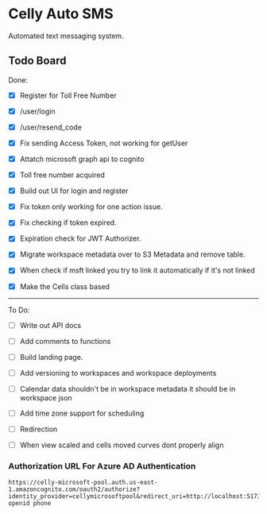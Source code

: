 # Celly Auto SMS

Automated text messaging system.

## Todo Board

Done:

- [x] Register for Toll Free Number
- [x] /user/login
- [x] /user/resend_code
- [x] Fix sending Access Token, not working for getUser
- [x] Attatch microsoft graph api to cognito
- [x] Toll free number acquired
- [x] Build out UI for login and register
- [x] Fix token only working for one action issue.
- [x] Fix checking if token expired.
- [x] Expiration check for JWT Authorizer.
- [x] Migrate workspace metadata over to S3 Metadata and remove table.
- [x] When check if msft linked you try to link it automatically if it's not linked
- [x] Make the Cells class based


---

To Do:

- [ ] Write out API docs
- [ ] Add comments to functions
- [ ] Build landing page.
- [ ] Add versioning to workspaces and workspace deployments
- [ ] Calendar data shouldn't be in workspace metadata it should be in workspace json
- [ ] Add time zone support for scheduling
- [ ] Redirection
- [ ] When view scaled and cells moved curves dont properly align




















### Authorization URL For Azure AD Authentication

```
https://celly-microsoft-pool.auth.us-east-1.amazoncognito.com/oauth2/authorize?identity_provider=cellymicrosoftpool&redirect_uri=http://localhost:5173&response_type=TOKEN&client_id=5dfi8s06l6ephu5e5c6vri4aqe&scope=email openid phone
```
